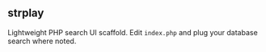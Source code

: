## strplay

Lightweight PHP search UI scaffold. Edit `index.php` and plug your database search where noted.

